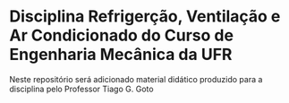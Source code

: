 # Disciplina Refrigerção, Ventilação e Ar Condicionado do Curso de Engenharia Mecânica da UFR
Neste repositório será adicionado material didático produzido para a disciplina pelo Professor Tiago G. Goto

